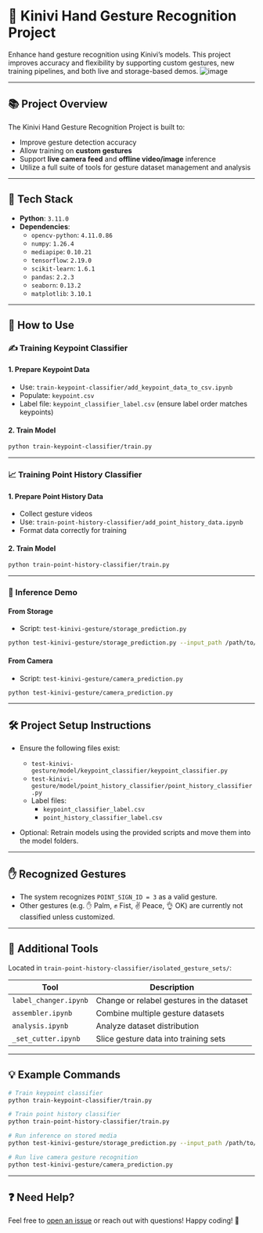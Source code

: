 # 🤖 Kinivi Hand Gesture Recognition Project

Enhance hand gesture recognition using Kinivi’s models. This project improves accuracy and flexibility by supporting custom gestures, new training pipelines, and both live and storage-based demos.
![image](https://github.com/user-attachments/assets/69bd01b1-2e6b-495f-9ee8-da1f2200d6d5)

---

## 📚 Project Overview

The Kinivi Hand Gesture Recognition Project is built to:

- Improve gesture detection accuracy
- Allow training on **custom gestures**
- Support **live camera feed** and **offline video/image** inference
- Utilize a full suite of tools for gesture dataset management and analysis

---

## 🧰 Tech Stack

- **Python**: `3.11.0`
- **Dependencies**:
  - `opencv-python`: `4.11.0.86`
  - `numpy`: `1.26.4`
  - `mediapipe`: `0.10.21`
  - `tensorflow`: `2.19.0`
  - `scikit-learn`: `1.6.1`
  - `pandas`: `2.2.3`
  - `seaborn`: `0.13.2`
  - `matplotlib`: `3.10.1`

---

## 🧠 How to Use

### ✍️ Training Keypoint Classifier

#### 1. Prepare Keypoint Data
- Use: `train-keypoint-classifier/add_keypoint_data_to_csv.ipynb`
- Populate: `keypoint.csv`
- Label file: `keypoint_classifier_label.csv` (ensure label order matches keypoints)

#### 2. Train Model
```bash
python train-keypoint-classifier/train.py
```

---

### 📈 Training Point History Classifier

#### 1. Prepare Point History Data
- Collect gesture videos
- Use: `train-point-history-classifier/add_point_history_data.ipynb`
- Format data correctly for training

#### 2. Train Model
```bash
python train-point-history-classifier/train.py
```

---

### 🎥 Inference Demo

#### From Storage
- Script: `test-kinivi-gesture/storage_prediction.py`
```bash
python test-kinivi-gesture/storage_prediction.py --input_path /path/to/input/data
```

#### From Camera
- Script: `test-kinivi-gesture/camera_prediction.py`
```bash
python test-kinivi-gesture/camera_prediction.py
```

---

## 🛠️ Project Setup Instructions

- Ensure the following files exist:
  - `test-kinivi-gesture/model/keypoint_classifier/keypoint_classifier.py`
  - `test-kinivi-gesture/model/point_history_classifier/point_history_classifier.py`
  - Label files: 
    - `keypoint_classifier_label.csv`
    - `point_history_classifier_label.csv`

- Optional: Retrain models using the provided scripts and move them into the model folders.

---

## ✋ Recognized Gestures

- The system recognizes `POINT_SIGN_ID = 3` as a valid gesture.
- Other gestures (e.g. ✋ Palm, ✊ Fist, ✌️ Peace, 👌 OK) are currently not classified unless customized.

---

## 🧰 Additional Tools

Located in `train-point-history-classifier/isolated_gesture_sets/`:

| Tool                 | Description                                       |
|----------------------|---------------------------------------------------|
| `label_changer.ipynb` | Change or relabel gestures in the dataset         |
| `assembler.ipynb`     | Combine multiple gesture datasets                 |
| `analysis.ipynb`      | Analyze dataset distribution                      |
| `_set_cutter.ipynb`   | Slice gesture data into training sets             |

---

## 💡 Example Commands

```bash
# Train keypoint classifier
python train-keypoint-classifier/train.py

# Train point history classifier
python train-point-history-classifier/train.py

# Run inference on stored media
python test-kinivi-gesture/storage_prediction.py --input_path /path/to/input/data

# Run live camera gesture recognition
python test-kinivi-gesture/camera_prediction.py
```

---

## ❓ Need Help?

Feel free to [open an issue](https://github.com/) or reach out with questions! Happy coding! 👋
